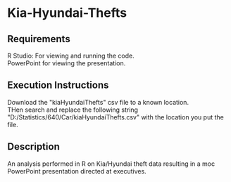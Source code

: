 # Kia-Hyundai-Thefts

## Requirements
R Studio: For viewing and running the code. <br />
PowerPoint for viewing the presentation. <br />

## Execution Instructions
Download the "kiaHyundaiThefts" csv file to a known location. <br />
THen search and replace the following string "D:/Statistics/640/Car/kiaHyundaiThefts.csv" with the location you put the file. <br />

## Description
An analysis performed in R on Kia/Hyundai theft data resulting in a moc PowerPoint presentation directed at executives. <br />
